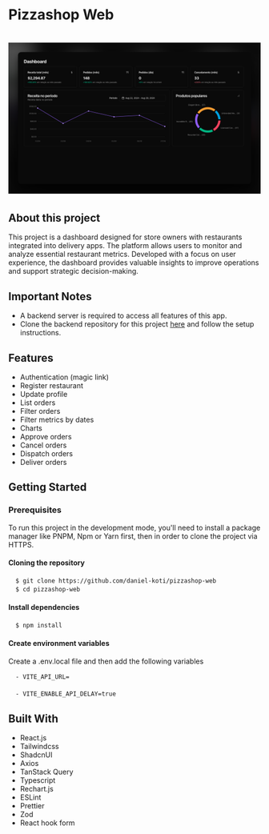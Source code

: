# Pizzashop Web

<h1 align="center">
  <img alt="Screenshot" src=".github/print.png" />
</h1>

## About this project

This project is a dashboard designed for store owners with restaurants integrated into delivery apps. The platform allows users to monitor and analyze essential restaurant metrics. Developed with a focus on user experience, the dashboard provides valuable insights to improve operations and support strategic decision-making.

## Important Notes

- A backend server is required to access all features of this app.
- Clone the backend repository for this project [here](https://github.com/rocketseat-education/pizzashop-api) and follow the setup instructions.

## Features 
- Authentication (magic link)
- Register restaurant
- Update profile
- List orders
- Filter orders
- Filter metrics by dates
- Charts
- Approve orders
- Cancel orders
- Dispatch orders
- Deliver orders

## Getting Started

### Prerequisites

To run this project in the development mode, you'll need to install a package manager like PNPM, Npm or Yarn first, then in order to clone the project via HTTPS.

#### Cloning the repository

```bash
  $ git clone https://github.com/daniel-koti/pizzashop-web
  $ cd pizzashop-web
```

#### Install dependencies

```bash
  $ npm install
```

#### Create environment variables

Create a .env.local file and then add the following variables

```bash
  - VITE_API_URL=

  - VITE_ENABLE_API_DELAY=true
```

## Built With
- React.js
- Tailwindcss
- ShadcnUI
- Axios
- TanStack Query
- Typescript
- Rechart.js
- ESLint
- Prettier
- Zod
- React hook form

